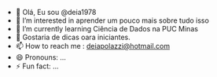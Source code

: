 - 👋 Olá, Eu sou @deia1978
- 👀 I’m interested in aprender um pouco mais sobre tudo isso
- 🌱 I’m currently learning Ciência de Dados na PUC Minas
- 💞️ Gostaria de dicas oara iniciantes.
- 📫 How to reach me : deiapolazzi@hotmail.com
- 😄 Pronouns: ...
- ⚡ Fun fact: ...

<!---
deia1978/deia1978 is a ✨ special ✨ repository because its `README.md` (this file) appears on your GitHub profile.
You can click the Preview link to take a look at your changes.
--->
